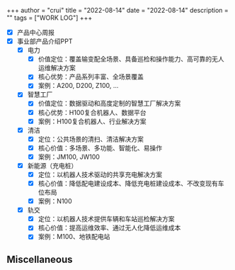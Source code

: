 +++
author = "crui"
title = "2022-08-14"
date = "2022-08-14"
description = ""
tags = ["WORK LOG"]
+++

- [x] 产品中心周报
- [x] 事业部产品介绍PPT
	- [x] 电力
		- [x] 价值定位：覆盖输变配全场景、具备巡检和操作能力、高可靠的无人运维解决方案
		- [x] 核心优势：产品系列丰富、全场景覆盖
		- [x] 案例：A200, D200, Z100, ...
	- [x] 智慧工厂
		- [x] 价值定位：数据驱动和高度定制的智慧工厂解决方案
		- [x] 核心优势：H100复合机器人、数据平台
		- [x] 案例：H100复合机器人、行业解决方案
	- [x] 清洁
		- [x] 定位：公共场景的清扫、清洁解决方案
		- [x] 核心价值：多场景、多功能、智能化、易操作
		- [x] 案例：JM100, JW100
	- [x] 新能源（充电桩）
		- [x] 定位：以机器人技术驱动的共享充电解决方案
		- [x] 核心价值：降低配电建设成本、降低充电桩建设成本、不改变现有车位布局
		- [x] 案例：N100
	- [x] 轨交
		- [x] 定位：以机器人技术提供车辆和车站巡检解决方案
		- [x] 核心价值：提高运维效率、通过无人化降低运维成本
		- [x] 案例：M100、地铁配电站

## Miscellaneous

